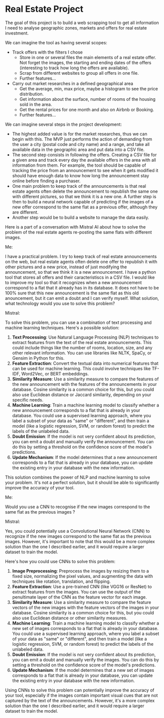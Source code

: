 # Real Estate Project

The goal of this project is to build a web scrapping tool to get all information I need to analyse geographic zones, markets and offers for real estate investment.

We can imagine the tool as having several scopes:
- Track offers with the filters I chose
	- Store in one or several files the main elements of a real estate offer. Not forget the images, the starting and ending dates of the offers (interesting to track how long the offers are available).
	- Scrap from different websites to group all offers in one file.
	- Further features...
- Carry out market researches in a defined geographical area
	- Get the average, min, max price, maybe a histogram to see the price distribution.
	- Get information about the surface, number of rooms of the housing sold in the area.
	- Get the rental prices for one month and also on Airbnb or Booking.
	- Further features...

We can imagine several steps in the project development:
- The highest added value is for the market researches, thus we can begin with this. The MVP just performs the action of demanding from the user a city (postal code and city name) and a range, and take all available data in the geographic area and put data into a CSV file.
- The second step consists in following the offers. Creating a CSV file for a given area and track every day the available offers in the area with all information from them. For example, the tool should be capable of tracking the price from an announcement to see when it gets modified it should have enough data to know how long the announcement stay online before finding a purchaser.
- One main problem to keep track of the announcements is that real estate agents often delete the announcement to republish the same one with different pictures, so that we think it is a new one. A further step is then to build a neural network capable of predicting if the images of a new offer correspond to the same flat as a previous offer, although they are different.
- Another step would be to build a website to manage the data easily.

Here is a part of a conversation with Mistral AI about how to solve the problem of the real estate agents re-posting the same flats with different images.

Me:

I have a practical problem. I try to keep track of real estate announcements on the web, but real estate agents often delete one offer to republish it with other pictures and a new price, instead of just modifying the announcement, so that we think it is a new announcement. I have a python tool that stores all offers and their caracteristiscs in a CSV file. I would like to improve my tool so that it recognizes when a new announcement correspond to a flat that it already has in its database. It does not have to be 100% sure that this new announcement is the same flat as this old anouncement, but it can emit a doubt and I can verify myself. What solution, what technology would you use to solve this problem?

Mistral:

To solve this problem, you can use a combination of text processing and machine learning techniques. Here's a possible solution:
1. **Text Processing**: Use Natural Language Processing (NLP) techniques to extract features from the text of the real estate announcements. This could include things like the number of rooms, location, size, and any other relevant information. You can use libraries like NLTK, SpaCy, or Gensim in Python for this.
2. **Feature Extraction**: Convert the textual data into numerical features that can be used for machine learning. This could involve techniques like TF-IDF, Word2Vec, or BERT embeddings.
3. **Similarity Measure**: Use a similarity measure to compare the features of the new announcement with the features of the announcements in your database. Cosine similarity is a common choice for this, but you could also use Euclidean distance or Jaccard similarity, depending on your specific needs.
4. **Machine Learning**: Train a machine learning model to classify whether a new announcement corresponds to a flat that is already in your database. You could use a supervised learning approach, where you label a subset of your data as "same" or "different", and then train a model (like a logistic regression, SVM, or random forest) to predict the labels of the unlabeled data.
5. **Doubt Emission**: If the model is not very confident about its prediction, you can emit a doubt and manually verify the announcement. You can do this by setting a threshold on the confidence score of the model's predictions.
6. **Update Mechanism**: If the model determines that a new announcement corresponds to a flat that is already in your database, you can update the existing entry in your database with the new information.

This solution combines the power of NLP and machine learning to solve your problem. It's not a perfect solution, but it should be able to significantly improve the accuracy of your tool.

Me:

Would you use a CNN to recognise if the new images correspond to the same flat as the previous images ?

Mistral:

Yes, you could potentially use a Convolutional Neural Network (CNN) to recognize if the new images correspond to the same flat as the previous images. However, it's important to note that this would be a more complex solution than the one I described earlier, and it would require a larger dataset to train the model.

Here's how you could use CNNs to solve this problem:
1. **Image Preprocessing**: Preprocess the images by resizing them to a fixed size, normalizing the pixel values, and augmenting the data with techniques like rotation, translation, and flipping.
2. **Feature Extraction**: Use a pre-trained CNN (like VGG16 or ResNet) to extract features from the images. You can use the output of the penultimate layer of the CNN as the feature vector for each image.
3. **Similarity Measure**: Use a similarity measure to compare the feature vectors of the new images with the feature vectors of the images in your database. Cosine similarity is a common choice for this, but you could also use Euclidean distance or other similarity measures.
4. **Machine Learning**: Train a machine learning model to classify whether a new set of images corresponds to a flat that is already in your database. You could use a supervised learning approach, where you label a subset of your data as "same" or "different", and then train a model (like a logistic regression, SVM, or random forest) to predict the labels of the unlabeled data.
5. **Doubt Emission**: If the model is not very confident about its prediction, you can emit a doubt and manually verify the images. You can do this by setting a threshold on the confidence score of the model's predictions.
6. **Update Mechanism**: If the model determines that a new set of images corresponds to a flat that is already in your database, you can update the existing entry in your database with the new information.

Using CNNs to solve this problem can potentially improve the accuracy of your tool, especially if the images contain important visual cues that are not captured by the text of the announcements. However, it's a more complex solution than the one I described earlier, and it would require a larger dataset to train the model.